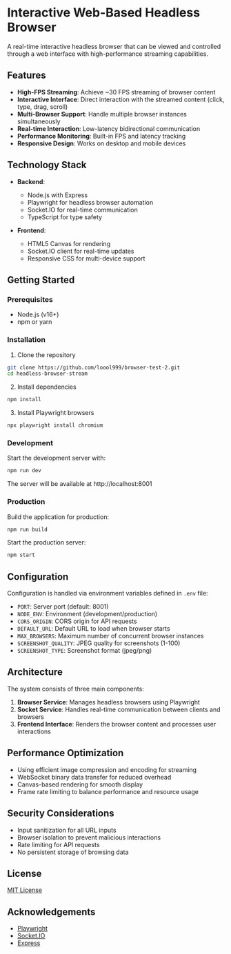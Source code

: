 # Interactive Web-Based Headless Browser

A real-time interactive headless browser that can be viewed and controlled through a web interface with high-performance streaming capabilities.

## Features

- **High-FPS Streaming**: Achieve ~30 FPS streaming of browser content
- **Interactive Interface**: Direct interaction with the streamed content (click, type, drag, scroll)
- **Multi-Browser Support**: Handle multiple browser instances simultaneously
- **Real-time Interaction**: Low-latency bidirectional communication
- **Performance Monitoring**: Built-in FPS and latency tracking
- **Responsive Design**: Works on desktop and mobile devices

## Technology Stack

- **Backend**:
  - Node.js with Express
  - Playwright for headless browser automation
  - Socket.IO for real-time communication
  - TypeScript for type safety

- **Frontend**:
  - HTML5 Canvas for rendering
  - Socket.IO client for real-time updates
  - Responsive CSS for multi-device support

## Getting Started

### Prerequisites

- Node.js (v16+)
- npm or yarn

### Installation

1. Clone the repository
```bash
git clone https://github.com/loool999/browser-test-2.git
cd headless-browser-stream
```

2. Install dependencies
```bash
npm install
```

3. Install Playwright browsers
```bash
npx playwright install chromium
```

### Development

Start the development server with:
```bash
npm run dev
```

The server will be available at http://localhost:8001

### Production

Build the application for production:
```bash
npm run build
```

Start the production server:
```bash
npm start
```

## Configuration

Configuration is handled via environment variables defined in `.env` file:

- `PORT`: Server port (default: 8001)
- `NODE_ENV`: Environment (development/production)
- `CORS_ORIGIN`: CORS origin for API requests
- `DEFAULT_URL`: Default URL to load when browser starts
- `MAX_BROWSERS`: Maximum number of concurrent browser instances
- `SCREENSHOT_QUALITY`: JPEG quality for screenshots (1-100)
- `SCREENSHOT_TYPE`: Screenshot format (jpeg/png)

## Architecture

The system consists of three main components:

1. **Browser Service**: Manages headless browsers using Playwright
2. **Socket Service**: Handles real-time communication between clients and browsers
3. **Frontend Interface**: Renders the browser content and processes user interactions

## Performance Optimization

- Using efficient image compression and encoding for streaming
- WebSocket binary data transfer for reduced overhead
- Canvas-based rendering for smooth display
- Frame rate limiting to balance performance and resource usage

## Security Considerations

- Input sanitization for all URL inputs
- Browser isolation to prevent malicious interactions
- Rate limiting for API requests
- No persistent storage of browsing data

## License

[MIT License](LICENSE)

## Acknowledgements

- [Playwright](https://playwright.dev/)
- [Socket.IO](https://socket.io/)
- [Express](https://expressjs.com/)
